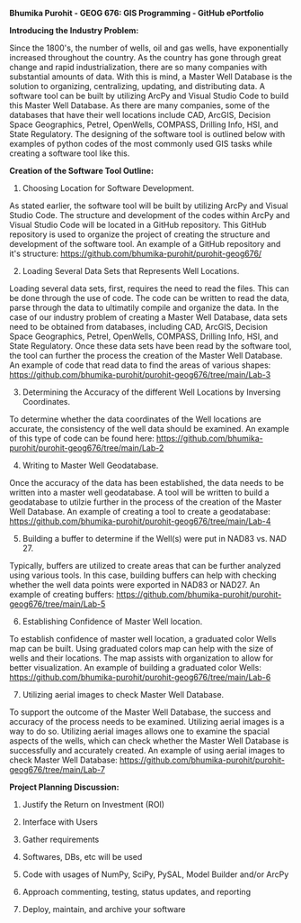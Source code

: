 **Bhumika Purohit - GEOG 676: GIS Programming - GitHub ePortfolio**



**Introducing the Industry Problem:**



Since the 1800's, the number of wells, oil and gas wells, have exponentially increased throughout the country. As the country has gone through great change and rapid industrialization, there are so many companies with substantial amounts of data. With this is mind, a Master Well Database is the solution to organizing, centralizing, updating, and distributing data. A software tool can be built by utilizing ArcPy and Visual Studio Code to build this Master Well Database. As there are many companies, some of the databases that have their well locations include CAD, ArcGIS, Decision Space Geographics, Petrel, OpenWells, COMPASS, Drilling Info, HSI, and State Regulatory. The designing of the software tool is outlined below with examples of python codes of the most commonly used GIS tasks while creating a software tool like this.






**Creation of the Software Tool Outline:**



1. Choosing Location for Software Development.



As stated earlier, the software tool will be built by utilizing ArcPy and Visual Studio Code. The structure and development of the codes within ArcPy and Visual Studio Code will be located in a GitHub repository. This GitHub repository is used to organize the project of creating the structure and development of the software tool. An example of a GitHub repository and it's structure: https://github.com/bhumika-purohit/purohit-geog676/






2. Loading Several Data Sets that Represents Well Locations.



Loading several data sets, first, requires the need to read the files. This can be done through the use of code. The code can be written to read the data, parse through the data to ultimatily compile and organize the data. In the case of our industry problem of creating a Master Well Database, data sets need to be obtained from databases, including CAD, ArcGIS, Decision Space Geographics, Petrel, OpenWells, COMPASS, Drilling Info, HSI, and State Regulatory. Once these data sets have been read by the software tool, the tool can further the process the creation of the Master Well Database. An example of code that read data to find the areas of various shapes: https://github.com/bhumika-purohit/purohit-geog676/tree/main/Lab-3






3. Determining the Accuracy of the different Well Locations by Inversing Coordinates.



To determine whether the data coordinates of the Well locations are accurate, the consistency of the well data should be examined. An example of this type of code can be found here: https://github.com/bhumika-purohit/purohit-geog676/tree/main/Lab-2






4. Writing to Master Well Geodatabase.



Once the accuracy of the data has been established, the data needs to be written into a master well geodatabase. A tool will be written to build a geodatabase to utilzie further in the process of the creation of the Master Well Database. An example of creating a tool to create a geodatabase: https://github.com/bhumika-purohit/purohit-geog676/tree/main/Lab-4






5. Building a buffer to determine if the Well(s) were put in NAD83 vs. NAD 27.



Typically, buffers are utilized to create areas that can be further analyzed using various tools. In this case, building buffers can help with checking whether the well data points were exported in NAD83 or NAD27. An example of creating buffers: https://github.com/bhumika-purohit/purohit-geog676/tree/main/Lab-5






6. Establishing Confidence of Master Well location.



To establish confidence of master well location, a graduated color Wells map can be built. Using graduated colors map can help with the size of wells and their locations. The map assists with organization to allow for better visualization. An example of building a graduated color Wells: https://github.com/bhumika-purohit/purohit-geog676/tree/main/Lab-6






7. Utilizing aerial images to check Master Well Database.



To support the outcome of the Master Well Database, the success and accuracy of the process needs to be examined. Utilizing aerial images is a way to do so. Utilizing aerial images allows one to examine the spacial aspects of the wells, which can check whether the Master Well Database is successfully and accurately created. An example of using aerial images to check Master Well Database: https://github.com/bhumika-purohit/purohit-geog676/tree/main/Lab-7





**Project Planning Discussion:**



1. Justify the Return on Investment (ROI)



2. Interface with Users



3. Gather requirements



4. Softwares, DBs, etc will be used



5. Code with usages of NumPy, SciPy, PySAL, Model Builder and/or ArcPy



6. Approach commenting, testing, status updates, and reporting



7. Deploy, maintain, and archive your software


